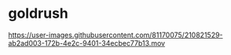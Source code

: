 # goldrush




https://user-images.githubusercontent.com/81170075/210821529-ab2ad003-172b-4e2c-9401-34ecbec77b13.mov

